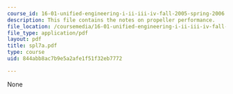 ```yaml
---
course_id: 16-01-unified-engineering-i-ii-iii-iv-fall-2005-spring-2006
description: This file contains the notes on propeller performance.
file_location: /coursemedia/16-01-unified-engineering-i-ii-iii-iv-fall-2005-spring-2006/844abb8ac7b9e5a2afe1f51f32eb7772_spl7a.pdf
file_type: application/pdf
layout: pdf
title: spl7a.pdf
type: course
uid: 844abb8ac7b9e5a2afe1f51f32eb7772

---
```

None